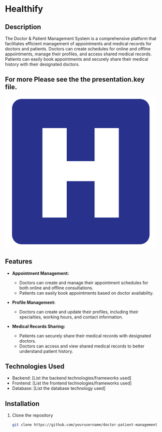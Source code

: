 # Healthify

## Description
The Doctor & Patient Management System is a comprehensive platform that facilitates efficient management of appointments and medical records for doctors and patients. Doctors can create schedules for online and offline appointments, manage their profiles, and access shared medical records. Patients can easily book appointments and securely share their medical history with their designated doctors.

## For more Please see the the presentation.key file.

![System Overview Image](https://github.com/yasinpathan77/Healthify/blob/main/src/Healthify/wwwroot/images/favicon.png?raw=true)

## Features
- **Appointment Management:**
  - Doctors can create and manage their appointment schedules for both online and offline consultations.
  - Patients can easily book appointments based on doctor availability.

- **Profile Management:**
  - Doctors can create and update their profiles, including their specialties, working hours, and contact information.

- **Medical Records Sharing:**
  - Patients can securely share their medical records with designated doctors.
  - Doctors can access and view shared medical records to better understand patient history.

## Technologies Used
- Backend: [List the backend technologies/frameworks used]
- Frontend: [List the frontend technologies/frameworks used]
- Database: [List the database technology used]

## Installation
1. Clone the repository
   ```bash
   git clone https://github.com/yourusername/doctor-patient-management.git
